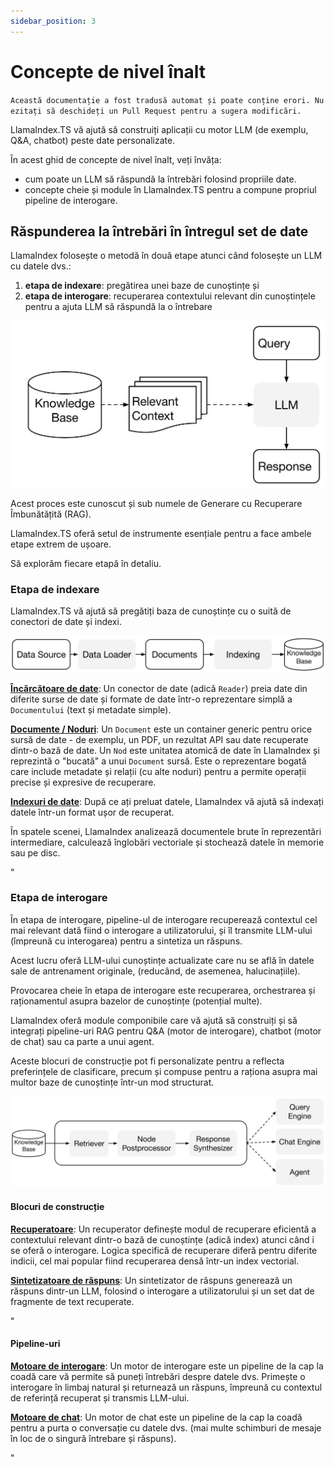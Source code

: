 ```yaml
---
sidebar_position: 3
---
```


# Concepte de nivel înalt

`Această documentație a fost tradusă automat și poate conține erori. Nu ezitați să deschideți un Pull Request pentru a sugera modificări.`

LlamaIndex.TS vă ajută să construiți aplicații cu motor LLM (de exemplu, Q&A, chatbot) peste date personalizate.

În acest ghid de concepte de nivel înalt, veți învăța:

- cum poate un LLM să răspundă la întrebări folosind propriile date.
- concepte cheie și module în LlamaIndex.TS pentru a compune propriul pipeline de interogare.

## Răspunderea la întrebări în întregul set de date

LlamaIndex folosește o metodă în două etape atunci când folosește un LLM cu datele dvs.:

1. **etapa de indexare**: pregătirea unei baze de cunoștințe și
2. **etapa de interogare**: recuperarea contextului relevant din cunoștințele pentru a ajuta LLM să răspundă la o întrebare

![](./_static/concepts/rag.jpg)

Acest proces este cunoscut și sub numele de Generare cu Recuperare Îmbunătățită (RAG).

LlamaIndex.TS oferă setul de instrumente esențiale pentru a face ambele etape extrem de ușoare.

Să explorăm fiecare etapă în detaliu.

### Etapa de indexare

LlamaIndex.TS vă ajută să pregătiți baza de cunoștințe cu o suită de conectori de date și indexi.

![](./_static/concepts/indexing.jpg)

[**Încărcătoare de date**](./modules/high_level/data_loader.md):
Un conector de date (adică `Reader`) preia date din diferite surse de date și formate de date într-o reprezentare simplă a `Documentului` (text și metadate simple).

[**Documente / Noduri**](./modules/high_level/documents_and_nodes.md): Un `Document` este un container generic pentru orice sursă de date - de exemplu, un PDF, un rezultat API sau date recuperate dintr-o bază de date. Un `Nod` este unitatea atomică de date în LlamaIndex și reprezintă o "bucată" a unui `Document` sursă. Este o reprezentare bogată care include metadate și relații (cu alte noduri) pentru a permite operații precise și expresive de recuperare.

[**Indexuri de date**](./modules/high_level/data_index.md):
După ce ați preluat datele, LlamaIndex vă ajută să indexați datele într-un format ușor de recuperat.

În spatele scenei, LlamaIndex analizează documentele brute în reprezentări intermediare, calculează înglobări vectoriale și stochează datele în memorie sau pe disc.

"

### Etapa de interogare

În etapa de interogare, pipeline-ul de interogare recuperează contextul cel mai relevant dată fiind o interogare a utilizatorului,
și îl transmite LLM-ului (împreună cu interogarea) pentru a sintetiza un răspuns.

Acest lucru oferă LLM-ului cunoștințe actualizate care nu se află în datele sale de antrenament originale,
(reducând, de asemenea, halucinațiile).

Provocarea cheie în etapa de interogare este recuperarea, orchestrarea și raționamentul asupra bazelor de cunoștințe (potențial multe).

LlamaIndex oferă module componibile care vă ajută să construiți și să integrați pipeline-uri RAG pentru Q&A (motor de interogare), chatbot (motor de chat) sau ca parte a unui agent.

Aceste blocuri de construcție pot fi personalizate pentru a reflecta preferințele de clasificare, precum și compuse pentru a raționa asupra mai multor baze de cunoștințe într-un mod structurat.

![](./_static/concepts/querying.jpg)

#### Blocuri de construcție

[**Recuperatoare**](./modules/low_level/retriever.md):
Un recuperator definește modul de recuperare eficientă a contextului relevant dintr-o bază de cunoștințe (adică index) atunci când i se oferă o interogare.
Logica specifică de recuperare diferă pentru diferite indicii, cel mai popular fiind recuperarea densă într-un index vectorial.

[**Sintetizatoare de răspuns**](./modules/low_level/response_synthesizer.md):
Un sintetizator de răspuns generează un răspuns dintr-un LLM, folosind o interogare a utilizatorului și un set dat de fragmente de text recuperate.

"

#### Pipeline-uri

[**Motoare de interogare**](./modules/high_level/query_engine.md):
Un motor de interogare este un pipeline de la cap la coadă care vă permite să puneți întrebări despre datele dvs.
Primește o interogare în limbaj natural și returnează un răspuns, împreună cu contextul de referință recuperat și transmis LLM-ului.

[**Motoare de chat**](./modules/high_level/chat_engine.md):
Un motor de chat este un pipeline de la cap la coadă pentru a purta o conversație cu datele dvs.
(mai multe schimburi de mesaje în loc de o singură întrebare și răspuns).

"
